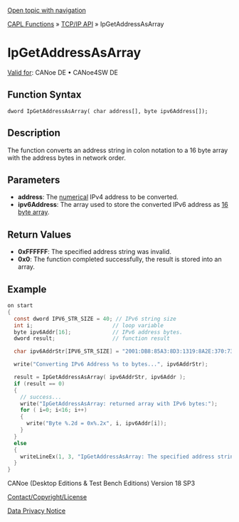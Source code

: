 [Open topic with navigation](../../../../../CANoeDEFamily.htm#Topics/CAPLFunctions/TCPIPAPI/Functions/CAPLfunctionIPGetAddressAsArray.md)

[CAPL Functions](../../CAPLfunctions.md) » [TCP/IP API](../CAPLfunctionsTCPIPOverview.md) » IpGetAddressAsArray

# IpGetAddressAsArray

[Valid for](../../../Shared/FeatureAvailability.md):  CANoe DE • CANoe4SW DE

## Function Syntax

```
dword IpGetAddressAsArray( char address[], byte ipv6Address[]);
```

## Description

The function converts an address string in colon notation to a 16 byte array with the address bytes in network order.

## Parameters

- **address**: The [numerical](../../../Shared/CAPL/TCPIPAPI/IPAddressByteOrdering.md) IPv4 address to be converted.
- **ipv6Address**: The array used to store the converted IPv6 address as [16 byte array](../../../Shared/CAPL/TCPIPAPI/IPAddressByteOrdering.md).

## Return Values

- **0xFFFFFF**: The specified address string was invalid.
- **0x0**: The function completed successfully, the result is stored into an array.

## Example

```c
on start
{
  const dword IPV6_STR_SIZE = 40; // IPv6 string size
  int i;                         // loop variable
  byte ipv6Addr[16];             // IPv6 address bytes.
  dword result;                  // function result

  char ipv6AddrStr[IPV6_STR_SIZE] = "2001:DB8:85A3:8D3:1319:8A2E:370:7344";

  write("Converting IPv6 Address %s to bytes...", ipv6AddrStr);

  result = IpGetAddressAsArray( ipv6AddrStr, ipv6Addr );
  if (result == 0)
  {
    // success...
    write("IpGetAddressAsArray: returned array with IPv6 bytes:");
    for ( i=0; i<16; i++)
    {
      write("Byte %.2d = 0x%.2x", i, ipv6Addr[i]);
    }
  }
  else
  {
    writeLineEx(1, 3, "IpGetAddressAsArray: The specified address string was invalid.");
  }
}
```

CANoe (Desktop Editions & Test Bench Editions) Version 18 SP3

[Contact/Copyright/License](../../../Shared/ContactCopyrightLicense.md)

[Data Privacy Notice](https://www.vector.com/int/en/company/get-info/privacy-policy/)
